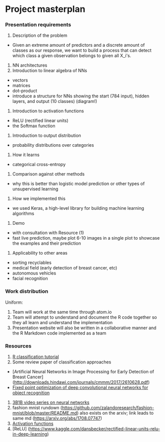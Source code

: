 # Project masterplan
### Presentation requirements
1. Description of the problem
  * Given an extreme amount of predictors and a discrete amount of classes as our response, we want to build a process that can detect which class a given observation belongs to given all X_i's.
1. NN architectures
1. Introduction to linear algebra of NNs
  * vectors
  * matrices
  * dot-product
  * introduce a structure for NNs showing the start (784 input), hidden layers, and output (10 classes) (diagram!)
1. Introduction to activation functions
  * ReLU (rectified linear units)
  * the Softmax function
1. Introduction to output distribution
  * probability distributions over categories
1. How it learns
  * categorical cross-entropy
1. Comparison against other methods
  * why this is better than logistic model prediction or other types of unsupervised learning
1. How we implemented this
  * we used Keras, a high-level library for building machine learning algorithms
1. Demo
  * with consultation with Resource (1)
  * fast live prediction, maybe plot 6-10 images in a single plot to showcase the examples and their prediction
1. Applicability to other areas
  * sorting recyclables
  * medical field (early detection of breast cancer, etc)
  * autonomous vehicles
  * facial recognition
### Work distribution
Uniform:

1. Team will work at the same time through atom.io
1. Team will attempt to understand and document the R code together so they all learn and understand the implementation
1. Presentation website will also be written in a collaborative manner and the R Markdown code implemented as a team

### Resources

1. [R classification tutorial](https://cran.r-project.org/web/packages/keras/vignettes/tutorial_basic_classification.html)
1. Some review paper of classification approaches
  * [Artificial Neural Networks in Image Processing for Early Detection of Breast Cancer] (http://downloads.hindawi.com/journals/cmmm/2017/2610628.pdf)
  * [Fixed point optimization of deep convolutional neural networks for object recognition](https://ieeexplore.ieee.org/abstract/document/7178146)
1. [3B1B video series on neural networks](https://www.youtube.com/watch?v=aircAruvnKk&list=PLZHQObOWTQDNU6R1_67000Dx_ZCJB-3pi)
1. fashion mnist rundown (https://github.com/zalandoresearch/fashion-mnist/blob/master/README.md) also exists on the arxiv; link leads to same md (https://arxiv.org/abs/1708.07747)
1. [Activation functions](https://towardsdatascience.com/activation-functions-neural-networks-1cbd9f8d91d6)
1. [ReLU] (https://www.kaggle.com/dansbecker/rectified-linear-units-relu-in-deep-learning)
